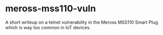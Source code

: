 # meross-mss110-vuln
A short writeup on a telnet vulnerability in the Meross MSS110 Smart Plug which is way too common in IoT devices.
